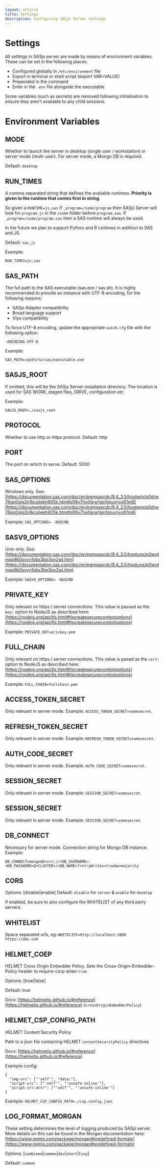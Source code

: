 ```yaml
---
layout: article
title: Settings
description: Configuring SASjs Server settings
---
```


# Settings

All settings in SASjs server are made by means of environment variables.  These can be set in the following places:

- Configured globally in `/etc/environment` file
- Export in terminal or shell script (export VAR=VALUE)
- Prepended in the command
- Enter in the `.env` file alongside the executable

Some variables (such as secrets) are removed following initialisation to ensure they aren't available to any child sessions.

# Environment Variables

## MODE

Whether to launch the server in desktop (single user / workstation) or server mode (multi-user).  For server mode, a Mongo DB is required.

Default: `desktop`

## RUN_TIMES
A comma separated string that defines the available runtimes.
**Priority is given to the runtime that comes first in string**.

So given a `RUNTIME=js,sas` if `_program=/some/program` then SASjs Server will look for `program.js` in the `/some` folder before `program.sas`.  If `_program=/some/program.sas` then a SAS runtime will always be used.

In the future we plan to support Python and R runtimes in addition to SAS and JS.

Default: `sas,js`

Example:

`RUN_TIMES=js,sas`

## SAS_PATH
The full path to the SAS executable (sas.exe / sas.sh).  It is highly recommended to provide an instance with UTF-8 encoding, for the following reasons:

* SASjs Adapter compatibility
* Broad language support
* Viya compatibility

To force UTF-8 encoding, update the appropriate `sasv9.cfg` file with the following option:

```
-ENCODING UTF-8
```

Example:

`SAS_PATH=/path/to/sas/executable.exe`

## SASJS_ROOT

If omitted, this will be the SASjs Server installation directory.  The location is used for SAS WORK, staged files, DRIVE, configuration etc

Example:

`SASJS_ROOT=./sasjs_root`

## PROTOCOL

Whether to use http or https protocol. Default: http

## PORT
The port on which to serve.  Default: 5000


## SAS_OPTIONS

Windows only. See: [https://documentation.sas.com/doc/en/pgmsascdc/9.4_3.5/hostwin/p0drw76qo0gig2n1kcoliekh605k.htm#p09y7hx0grw1gin1giuvrjyx61m6](https://documentation.sas.com/doc/en/pgmsascdc/9.4_3.5/hostwin/p0drw76qo0gig2n1kcoliekh605k.htm#p09y7hx0grw1gin1giuvrjyx61m6)

Example:  `SAS_OPTIONS= -NOXCMD`

## SASV9_OPTIONS
Unix only.  See: [https://documentation.sas.com/doc/en/pgmsascdc/9.4_3.5/hostunx/p0wrdmqp8k0oyyn1xbx3bp3qy2wl.htm](https://documentation.sas.com/doc/en/pgmsascdc/9.4_3.5/hostunx/p0wrdmqp8k0oyyn1xbx3bp3qy2wl.htm)

Example: `SASV9_OPTIONS= -NOXCMD`

## PRIVATE_KEY
Only relevant on https / server connections.  This value is passed as the `key:` option to NodeJS as described here:  [https://nodejs.org/api/tls.html#tlscreatesecurecontextoptions](https://nodejs.org/api/tls.html#tlscreatesecurecontextoptions)

Example: `PRIVATE_KEY=privkey.pem`

## FULL_CHAIN
Only relevant on https / server connections.  This value is pased as the `cert:` option to NodeJS as described here: [https://nodejs.org/api/tls.html#tlscreatesecurecontextoptions](https://nodejs.org/api/tls.html#tlscreatesecurecontextoptions)

Example: `FULL_CHAIN=fullchain.pem`

## ACCESS_TOKEN_SECRET
Only relevant in server mode.  Example: `ACCESS_TOKEN_SECRET=somesecret`.

## REFRESH_TOKEN_SECRET
Only relevant in server mode.  Example: `REFRESH_TOKEN_SECRET=somesecret`.

## AUTH_CODE_SECRET
Only relevant in server mode.  Example: `AUTH_CODE_SECRET=somesecret`.

## SESSION_SECRET
Only relevant in server mode.  Example: `SESSION_SECRET=somesecret`.

## SESSION_SECRET
Only relevant in server mode.  Example: `SESSION_SECRET=somesecret`.

## DB_CONNECT
Necessary for server mode.  Connection string for Mongo DB instance.  Example:
```
DB_CONNECT=mongodb+srv://<DB_USERNAME>:<DB_PASSWORD>@<CLUSTER>/<DB_NAME>?retryWrites=true&w=majority
```

## CORS

Options: [disable|enable] 
Default: `disable` for `server` & `enable` for `desktop`

If enabled, be sure to also configure the WHITELIST of any third party servers.

## WHITELIST
Space separated urls, eg: `WHITELIST=http://localhost:3000 https://abc.com`

## HELMET_COEP

HELMET Cross Origin Embedder Policy.  Sets the Cross-Origin-Embedder-Policy header to require-corp when `true`

Options: [true|false] 

Default: true

Docs: [https://helmetjs.github.io/#reference](https://helmetjs.github.io/#reference) (`crossOriginEmbedderPolicy`)

##  HELMET_CSP_CONFIG_PATH

HELMET Content Security Policy

Path to a json file containing HELMET `contentSecurityPolicy` directives

Docs: [https://helmetjs.github.io/#reference](https://helmetjs.github.io/#reference)

Example config:
```
{
  "img-src": ["'self'", "data:"],
  "script-src": ["'self'", "'unsafe-inline'"],
  "script-src-attr": ["'self'", "'unsafe-inline'"]
}
```

Example: `HELMET_CSP_CONFIG_PATH=./csp.config.json`

## LOG_FORMAT_MORGAN

These setting determines the level of logging produced by SASjs server.  
More details on this can be found in the Morgan documentation here:[https://www.npmjs.com/package/morgan#predefined-formats](https://www.npmjs.com/package/morgan#predefined-formats)

Options: [`combined`|`common`|`dev`|`short`|`tiny`]

Default: `common`

